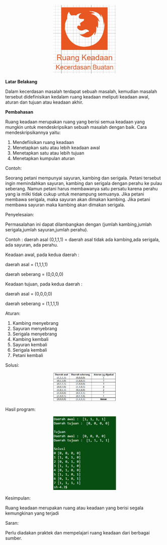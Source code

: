 <p align ="center">
<img src="../../img/pertemuan4-1.JPG" width="200px">
</p>

**Latar Belakang**

Dalam kecerdasan masalah terdapat sebuah masalah, kemudian masalah tersebut didefinisikan kedalam ruang keadaan meliputi keadaan awal, aturan dan tujuan atau keadaan akhir.

**Pembahasan**

Ruang keadaan merupakan ruang yang berisi semua keadaan yang mungkin untuk mendeskripsikan sebuah masalah dengan baik. Cara mendeskripsikannya yaitu:

1. Mendefiisikan ruang keadaan
2. Menetapkan satu atau lebih keadaan awal
3. Menetapkan satu atau lebih tujuan
4. Menetapkan kumpulan aturan

Contoh:

Seorang petani mempunyai sayuran, kambing dan serigala. Petani tersebut ingin memindahkan sayuran, kambing dan serigala dengan perahu ke pulau seberang. Namun petani harus membawanya satu persatu karena perahu yang ia milki tidak cukup untuk menampung semuanya. Jika petani membawa serigala, maka sayuran akan dimakan kambing. Jika petani membawa sayuran maka kambing akan dimakan serigala.

Penyelesaian:

Permasalahan ini dapat dilambangkan dengan (jumlah kambing,jumlah serigala,jumlah sayuran,jumlah perahu).

Contoh : daerah asal (0,1,1,1) = daerah asal tidak ada kambing,ada serigala, ada sayuran, ada perahu.

Keadaan awal, pada kedua daerah :

daerah asal = (1,1,1,1)

daerah seberang = (0,0,0,0)

Keadaan tujuan, pada kedua daerah :

daerah asal = (0,0,0,0)

daerah seberang = (1,1,1,1)

Aturan:

1. Kambing menyebrang
2. Sayuran menyebrang
3. Serigala menyebrang
4. Kambing kembali
5. Sayuran kembali
6. Serigala kembali
7. Petani kembali

Solusi:

<p align ="center">
<img src="../../img/pertemuan4-2.jpg" width="200px">
</p>

Hasil program:

<p align ="center">
<img src="../../img/pertemuan 4.JPG" width="200px">
</p>

Kesimpulan:

Ruang keadaan merupakan ruang atau keadaan yang berisi segala kemungkinan yang terjadi

Saran:

Perlu diadakan praktek dan mempelajari ruang keadaan dari berbagai sumber.
